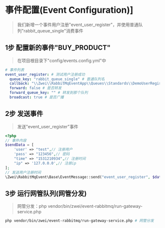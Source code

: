 事件配置(Event Configuration)]
=========================
> 我们新增一个事件用户注册"event_user_register"，并使用普通队列"rabbit_queue_single"消费事件

1步 配置新的事件"BUY_PRODUCT"
-------------------------
> 在项目根目录下"config/events.config.yml"中
```yml
# 事件列表
event_user_register: # 测试用户注册成功
  queue_key: "rabbit_queue_single" # 普通队列名
  callback: "\\Zwei\\RabbitMqEventApp\\Queues\\Standards\\DemoUserRegister::register" # 回调
  forward: false # 是否转发
  forward_queue_key: "" # 转发到那个队列
  broadcast: true # 是否广播
```


2步 发送事件
-------------------------
> 发送"event_user_register"事件

```php
<?php
// 事件内容
$sendData = [
    'user' => "test",// 注册用户
    'pass' => "123456",// 密码
    "time" => "1531210934",// 注册时间
    "ip" => '127.0.0.0',// 注册ip 
]; 
// 发送用户注册时间
\Zwei\RabbitMqEvent\Base\EventMessage::send("event_user_register", $data);
```

3步 运行网管队列(网管分发)
-------------------------
> 网管分发：php vendor/bin/zwei/event-rabbitmq/run-gateway-service.php

```sh
php vendor/bin/zwei/event-rabbitmq/run-gateway-service.php # 网管分发
```
